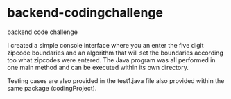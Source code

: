 # backend-codingchallenge
backend code challenge

I created a simple console interface where you an enter the five digit zipcode boundaries and an algorithm that will set the boundaries according too what zipcodes were entered. The Java program was all performed in one main method and can be executed within its own directory. 

Testing cases are also provided in the test1.java file also provided within the same package (codingProject).


